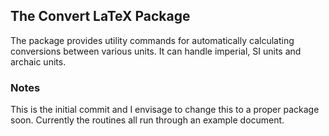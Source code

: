 ## The Convert LaTeX Package

The package provides utility commands for automatically calculating conversions between various units. It can handle imperial, SI units and archaic units.

### Notes

This is the initial commit and I envisage to change this to a proper package soon. Currently the routines all run through an example document.